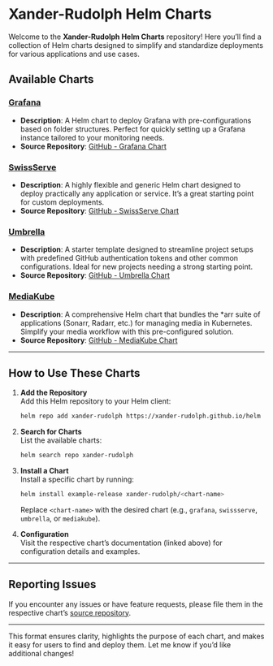 # Xander-Rudolph Helm Charts

Welcome to the **Xander-Rudolph Helm Charts** repository! Here you’ll find a collection of Helm charts designed to simplify and standardize deployments for various applications and use cases.

## Available Charts

### [Grafana](charts/grafana/README.md)
- **Description**: A Helm chart to deploy Grafana with pre-configurations based on folder structures. Perfect for quickly setting up a Grafana instance tailored to your monitoring needs.  
- **Source Repository**: [GitHub - Grafana Chart](https://github.com/Xander-Rudolph/grafana)

### [SwissServe](charts/swissserve/README.md)
- **Description**: A highly flexible and generic Helm chart designed to deploy practically any application or service. It’s a great starting point for custom deployments.  
- **Source Repository**: [GitHub - SwissServe Chart](https://github.com/Xander-Rudolph/swissserve)

### [Umbrella](charts/umbrella/README.md)
- **Description**: A starter template designed to streamline project setups with predefined GitHub authentication tokens and other common configurations. Ideal for new projects needing a strong starting point.  
- **Source Repository**: [GitHub - Umbrella Chart](https://github.com/Xander-Rudolph/umbrella)

### [MediaKube](charts/mediakube/README.md)
- **Description**: A comprehensive Helm chart that bundles the *arr suite of applications (Sonarr, Radarr, etc.) for managing media in Kubernetes. Simplify your media workflow with this pre-configured solution.  
- **Source Repository**: [GitHub - MediaKube Chart](https://github.com/Xander-Rudolph/mediakube)

---

## How to Use These Charts

1. **Add the Repository**  
   Add this Helm repository to your Helm client:
   ```bash
   helm repo add xander-rudolph https://xander-rudolph.github.io/helm
   ```

2. **Search for Charts**  
   List the available charts:
   ```bash
   helm search repo xander-rudolph
   ```

3. **Install a Chart**  
   Install a specific chart by running:
   ```bash
   helm install example-release xander-rudolph/<chart-name>
   ```
   Replace `<chart-name>` with the desired chart (e.g., `grafana`, `swissserve`, `umbrella`, or `mediakube`).

4. **Configuration**  
   Visit the respective chart’s documentation (linked above) for configuration details and examples.

---

## Reporting Issues

If you encounter any issues or have feature requests, please file them in the respective chart’s [source repository](https://github.com/Xander-Rudolph).

---

This format ensures clarity, highlights the purpose of each chart, and makes it easy for users to find and deploy them. Let me know if you’d like additional changes!

